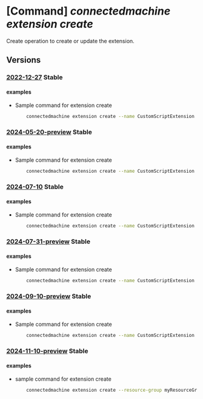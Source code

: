 # [Command] _connectedmachine extension create_

Create operation to create or update the extension.

## Versions

### [2022-12-27](/Resources/mgmt-plane/L3N1YnNjcmlwdGlvbnMve30vcmVzb3VyY2Vncm91cHMve30vcHJvdmlkZXJzL21pY3Jvc29mdC5oeWJyaWRjb21wdXRlL21hY2hpbmVzL3t9L2V4dGVuc2lvbnMve30=/2022-12-27.xml) **Stable**

<!-- mgmt-plane /subscriptions/{}/resourcegroups/{}/providers/microsoft.hybridcompute/machines/{}/extensions/{} 2022-12-27 -->

#### examples

- Sample command for extension create
    ```bash
        connectedmachine extension create --name CustomScriptExtension --location eastus2euap --type CustomScriptExtension --publisher Microsoft.Compute --type-handler-version 1.10 --machine-name myMachine --resource-group myResourceGroup
    ```

### [2024-05-20-preview](/Resources/mgmt-plane/L3N1YnNjcmlwdGlvbnMve30vcmVzb3VyY2Vncm91cHMve30vcHJvdmlkZXJzL21pY3Jvc29mdC5oeWJyaWRjb21wdXRlL21hY2hpbmVzL3t9L2V4dGVuc2lvbnMve30=/2024-05-20-preview.xml) **Stable**

<!-- mgmt-plane /subscriptions/{}/resourcegroups/{}/providers/microsoft.hybridcompute/machines/{}/extensions/{} 2024-05-20-preview -->

#### examples

- Sample command for extension create
    ```bash
        connectedmachine extension create --name CustomScriptExtension --location eastus2euap --type CustomScriptExtension --publisher Microsoft.Compute --type-handler-version 1.10 --machine-name myMachine --resource-group myResourceGroup
    ```

### [2024-07-10](/Resources/mgmt-plane/L3N1YnNjcmlwdGlvbnMve30vcmVzb3VyY2Vncm91cHMve30vcHJvdmlkZXJzL21pY3Jvc29mdC5oeWJyaWRjb21wdXRlL21hY2hpbmVzL3t9L2V4dGVuc2lvbnMve30=/2024-07-10.xml) **Stable**

<!-- mgmt-plane /subscriptions/{}/resourcegroups/{}/providers/microsoft.hybridcompute/machines/{}/extensions/{} 2024-07-10 -->

#### examples

- Sample command for extension create
    ```bash
        connectedmachine extension create --name CustomScriptExtension --location eastus2euap --type CustomScriptExtension --publisher Microsoft.Compute --type-handler-version 1.10 --machine-name myMachine --resource-group myResourceGroup
    ```

### [2024-07-31-preview](/Resources/mgmt-plane/L3N1YnNjcmlwdGlvbnMve30vcmVzb3VyY2Vncm91cHMve30vcHJvdmlkZXJzL21pY3Jvc29mdC5oeWJyaWRjb21wdXRlL21hY2hpbmVzL3t9L2V4dGVuc2lvbnMve30=/2024-07-31-preview.xml) **Stable**

<!-- mgmt-plane /subscriptions/{}/resourcegroups/{}/providers/microsoft.hybridcompute/machines/{}/extensions/{} 2024-07-31-preview -->

#### examples

- Sample command for extension create
    ```bash
        connectedmachine extension create --name CustomScriptExtension --location eastus2euap --type CustomScriptExtension --publisher Microsoft.Compute --type-handler-version 1.10 --machine-name myMachine --resource-group myResourceGroup
    ```

### [2024-09-10-preview](/Resources/mgmt-plane/L3N1YnNjcmlwdGlvbnMve30vcmVzb3VyY2Vncm91cHMve30vcHJvdmlkZXJzL21pY3Jvc29mdC5oeWJyaWRjb21wdXRlL21hY2hpbmVzL3t9L2V4dGVuc2lvbnMve30=/2024-09-10-preview.xml) **Stable**

<!-- mgmt-plane /subscriptions/{}/resourcegroups/{}/providers/microsoft.hybridcompute/machines/{}/extensions/{} 2024-09-10-preview -->

#### examples

- Sample command for extension create
    ```bash
        connectedmachine extension create --name CustomScriptExtension --location eastus2euap --type CustomScriptExtension --publisher Microsoft.Compute --type-handler-version 1.10 --machine-name myMachine --resource-group myResourceGroup
    ```

### [2024-11-10-preview](/Resources/mgmt-plane/L3N1YnNjcmlwdGlvbnMve30vcmVzb3VyY2Vncm91cHMve30vcHJvdmlkZXJzL21pY3Jvc29mdC5oeWJyaWRjb21wdXRlL21hY2hpbmVzL3t9L2V4dGVuc2lvbnMve30=/2024-11-10-preview.xml) **Stable**

<!-- mgmt-plane /subscriptions/{}/resourcegroups/{}/providers/microsoft.hybridcompute/machines/{}/extensions/{} 2024-11-10-preview -->

#### examples

- sample command for extension create
    ```bash
        connectedmachine extension create --resource-group myResourceGroup --machine-name myMachine --extension-name CustomScriptExtension --location eastus2euap --publisher Microsoft.Compute --type-handler-version 1.10 --type CustomScriptExtension --settings "{commandToExecute:\'powershell.exe -c "Get-Process | Where-Object { $_.CPU -gt 10000 }"\'}"
    ```
